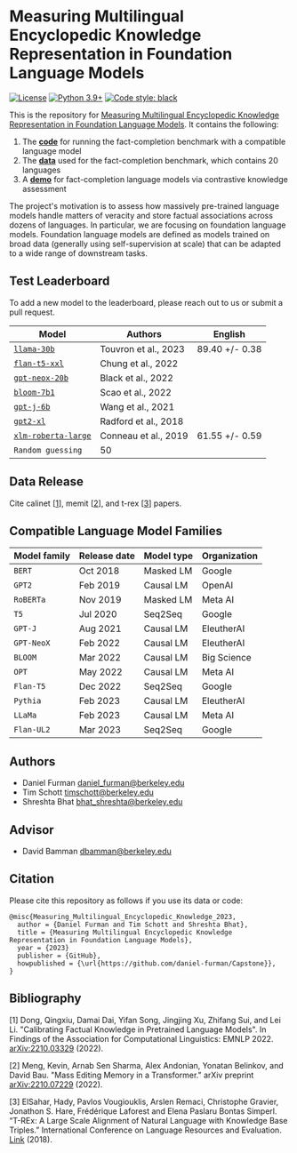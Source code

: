 # Measuring Multilingual Encyclopedic Knowledge Representation in Foundation Language Models

[![License](https://img.shields.io/badge/License-Apache_2.0-green.svg)](https://github.com/daniel-furman/Capstone/blob/main/LICENSE) 
[![Python 3.9+](https://img.shields.io/badge/python-3.9+-blue.svg)](https://www.python.org/downloads/release/python-390/) 
[![Code style: black](https://img.shields.io/badge/code%20style-black-000000.svg)](https://github.com/psf/black) 

This is the repository for [Measuring Multilingual Encyclopedic Knowledge Representation in Foundation Language Models](https://bit.ly/ischool-berkeley-capstone). It contains the following:

1. The [**code**][cka_run_main] for running the fact-completion benchmark with a compatible language model
2. The [**data**][hf_data] used for the fact-completion benchmark, which contains 20 languages
3. A [**demo**][cka_lightweight_demo] for fact-completion language models via contrastive knowledge assessment

The project's motivation is to assess how massively pre-trained language models handle matters of veracity and store factual associations across dozens of languages. In particular, we are focusing on foundation language models. Foundation language models are defined as models trained on broad data (generally using self-supervision at scale) that can be adapted to a wide range of downstream tasks.

## Test Leaderboard

To add a new model to the leaderboard, please reach out to us or submit a pull request.

| Model            | Authors      | English        |
|------------------|--------------|:--------------:|
| [`llama-30b`](https://arxiv.org/abs/2302.13971) | Touvron et al., 2023 | 89.40 +/- 0.38 |
| [`flan-t5-xxl`](https://arxiv.org/abs/2210.11416) | Chung et al., 2022 | |
| [`gpt-neox-20b`](https://arxiv.org/abs/2204.06745) | Black et al., 2022 | |
| [`bloom-7b1`](https://arxiv.org/abs/2211.05100) | Scao et al., 2022 | |
| [`gpt-j-6b`](https://arankomatsuzaki.wordpress.com/2021/06/04/gpt-j/) | Wang et al., 2021 | |
| [`gpt2-xl`](https://d4mucfpksywv.cloudfront.net/better-language-models/language_models_are_unsupervised_multitask_learners.pdf) | Radford et al., 2018 | |
| [`xlm-roberta-large`](https://arxiv.org/abs/1911.02116) | Conneau et al., 2019 | 61.55 +/- 0.59 |
| `Random guessing` | 50   | 

## Data Release

Cite calinet [[1][bib]], memit [[2][bib]], and t-rex [[3][bib]] papers.

## Compatible Language Model Families

| Model family | Release date | Model type | Organization |
|--------------|--------------|------------|--------------|
| `BERT`       | Oct 2018     | Masked LM  | Google       |
| `GPT2`       | Feb 2019     | Causal LM  | OpenAI       |
| `RoBERTa`    | Nov 2019     | Masked LM  | Meta AI      |
| `T5`         | Jul 2020     | Seq2Seq    | Google       |
| `GPT-J`      | Aug 2021     | Causal LM  | EleutherAI   |
| `GPT-NeoX`   | Feb 2022     | Causal LM  | EleutherAI   |
| `BLOOM`      | Mar 2022     | Causal LM  | Big Science  |
| `OPT`        | May 2022     | Causal LM  | Meta AI      |
| `Flan-T5`    | Dec 2022     | Seq2Seq    | Google       |
| `Pythia`     | Feb 2023     | Causal LM  | EleutherAI   |
| `LLaMa`      | Feb 2023     | Causal LM  | Meta AI      |
| `Flan-UL2`   | Mar 2023     | Seq2Seq    | Google       |

## Authors

* Daniel Furman <daniel_furman@berkeley.edu>
* Tim Schott <timschott@berkeley.edu>
* Shreshta Bhat <bhat_shreshta@berkeley.edu>

## Advisor

* David Bamman <dbamman@berkeley.edu>

## Citation

Please cite this repository as follows if you use its data or code:

```
@misc{Measuring_Multilingual_Encyclopedic_Knowledge_2023,
  author = {Daniel Furman and Tim Schott and Shreshta Bhat},
  title = {Measuring Multilingual Encyclopedic Knowledge Representation in Foundation Language Models},
  year = {2023}
  publisher = {GitHub},
  howpublished = {\url{https://github.com/daniel-furman/Capstone}},
}
```

## Bibliography 

[1] Dong, Qingxiu, Damai Dai, Yifan Song, Jingjing Xu, Zhifang Sui, and Lei Li. "Calibrating Factual Knowledge in Pretrained Language Models". In Findings of the Association for Computational Linguistics: EMNLP 2022. [arXiv:2210.03329][cka] (2022).

[2] Meng, Kevin, Arnab Sen Sharma, Alex Andonian, Yonatan Belinkov, and David Bau. "Mass Editing Memory in a Transformer." arXiv preprint [arXiv:2210.07229][memit] (2022).

[3] ElSahar, Hady, Pavlos Vougiouklis, Arslen Remaci, Christophe Gravier, Jonathon S. Hare, Frédérique Laforest and Elena Paslaru Bontas Simperl. “T-REx: A Large Scale Alignment of Natural Language with Knowledge Base Triples.” International Conference on Language Resources and Evaluation. [Link][trex] (2018).


[bib]: https://github.com/daniel-furman/Capstone#bibliography
[hf_data]: https://huggingface.co/datasets/CalibraGPT/Fact-Completion
[cka]: https://arxiv.org/abs/2210.03329
[memit]: https://arxiv.org/abs/2210.07229
[mmlu]: https://paperswithcode.com/sota/multi-task-language-understanding-on-mmlu
[mmlu_paper]: https://arxiv.org/abs/2009.03300
[trex]: http://aclanthology.lst.uni-saarland.de/L18-1544.pdf
[cka_lightweight_demo]: https://github.com/daniel-furman/Capstone/blob/main/notebooks/fact_completion_notebooks/fact-completion-lightweight-demo.ipynb
[cka_run_main]: https://github.com/daniel-furman/Capstone/blob/main/notebooks/fact_completion_notebooks/fact-completion-full-benchmark.ipynb
